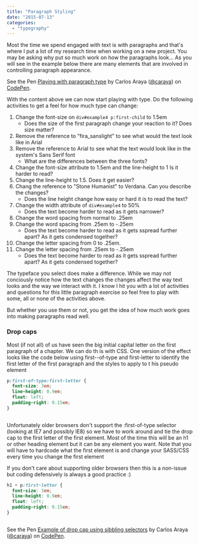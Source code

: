```yaml
---
title: "Paragraph Styling"
date: "2015-07-13"
categories: 
  - "typography"
---
```


Most the time we spend engaged with text is with paragraphs and that's where I put a lot of my research time when working on a new project. You may be asking why put so much work on how the paragraphs look... As you will see in the example below there are many elements that are involved in controlling paragraph appearance.

<p class="codepen" data-height="1018" data-theme-id="2039" data-slug-hash="yNXbBj" data-default-tab="result" data-user="caraya">See the Pen <a href="http://codepen.io/caraya/pen/yNXbBj/">Playing with paragraph type</a> by Carlos Araya (<a href="http://codepen.io/caraya">@caraya</a>) on <a href="http://codepen.io">CodePen</a>.</p>

<script src="//assets.codepen.io/assets/embed/ei.js" async></script>

With the content above we can now start playing with type. Do the following activities to get a feel for how much type can change:

1. Change the font-size on `div#example4 p:first-child` to 1.5em
    - Does the size of the first paragraph change your reaction to it? Does size matter?
2. Remove the reference to "fira\_sanslight" to see what would the text look like in Arial
3. Remove the reference to Arial to see what the text would look like in the system's Sans Serif font
    - What are the differences between the three fonts?
4. Change the font-size attribute to 1.5em and the line-height to 1 Is it harder to read?
5. Change the line-height to 1.5. Does it get easier?
6. Chang the reference to "Stone Humanist" to Verdana. Can you describe the changes?
    - Does the line height change how easy or hard it is to read the text?
7. Change the width attribute of `div#example4` to 50%
    - Does the text become harder to read as it gets narrower?
8. Change the word spacing from normal to .25em
9. Change the word spacing from .25em to -.25em
    - Does the text become harder to read as it gets sspread further apart? As it gets condensed together?
10. Change the letter spacing from 0 to .25em.
11. Change the letter spacing from .25em to -.25em
    - Does the text become harder to read as it gets sspread further apart? As it gets condensed together?

The typeface you select does make a difference. While we may not conciously notice how the text changes the changes affect the way text looks and the way we interact with it. I know I hit you with a lot of activities and questions for this little paragraph exercise so feel free to play with some, all or none of the activities above.

But whether you use them or not, you get the idea of how much work goes into making paragraphs read well.

### Drop caps

Most (if not all) of us have seen the big initial capital letter on the first paragraph of a chapter. We can do th is with CSS. One version of the effect looks like the code below using first--of-type and first-letter to identify the first letter of the first paragraph and the styles to apply to t his pseudo element

```css
p:first-of-type:first-letter {
  font-size: 3em;
  line-height: 0.9em;
  float: left;
  padding-right: 0.15em;
}
          
```

Unfortunately older browsers don't support the :first-of-type selector (looking at IE7 and possibly IE8) so we have to work around and tie the drop cap to the first letter of the first element. Most of the time this will be an h1 or other heading element but it can be any element you want. Note that you will have to hardcode what the first element is and change your SASS/CSS every time you change the first element

If you don't care about supporting older browsers then this is a non-issue but coding defensively is always a good practice :)

```css
h1 + p:first-letter {
  font-size: 3em;
  line-height: 0.9em;
  float: left;
  padding-right: 0.15em;
}
          
```

<p data-height="821" data-theme-id="2039" data-slug-hash="LVLyVP" data-default-tab="result" data-user="caraya" class="codepen">See the Pen <a href="http://codepen.io/caraya/pen/LVLyVP/">Example of drop cap using sibbling selectors</a> by Carlos Araya (<a href="http://codepen.io/caraya">@caraya</a>) on <a href="http://codepen.io">CodePen</a>.</p>

<script async src="//assets.codepen.io/assets/embed/ei.js"></script>
